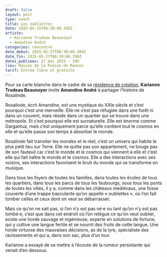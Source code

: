 ```yaml
---
draft: false
layout: post
type: event
title: Les oubliettes
date: 2025-05-15T08:30:08.195Z
artiste:
  - Karianne Trudeau Beaunoyer
  - Amandine André
categories: rencontre
date_debut: 2025-05-27T08:30:08.304Z
date_fin: 2025-05-27T08:30:08.356Z
dates_publiees: 27 mai 2025 · 19h
lieu: Maison de la Poésie de Rennes
tarif: Entrée libre et gratuite
---
```

Pour sa carte blanche dans le cadre de sa [résidence de création](https://maiporennes.fr/residence/2024/07/02/r-sidence-de-printemps), **Karianne Trudeau Beaunoyer** invite **Amandine André** à partager l’histoire de Rosalinde.

Rosalinde, écrit Amandine, est une mystique du XXIe siècle et c’est pourquoi c’est une merveille. Elle ne s’est pas réfugiée dans une forêt ni dans un couvent, mais réside dans un quartier qui se trouve dans une métropole. Et c’est pourquoi elle est surnaturelle. Elle est énorme comme Gargantua, mais c’est uniquement parce qu’elle contient tout le cosmos en elle et qu’elle passe son temps à absorber le monde.

Rosalinde fait transiter les mondes et le réel, c’est un univers qui habite le plus petit lieu sur Terre. Elle ne quitte pas son appartement, ne bouge pas de son fauteuil car c’est le monde et le cosmos qui viennent à elle et c’est elle qui fait naître le monde et le cosmos. Elle a des interactions avec ses voisins, ses interactions favorisent le bruit du monde qui se transforme en musique.

Dans tous les foyers de toutes les familles, dans toutes les écoles de tous les quartiers, dans tous les parcs de tous les faubourgs, sous tous les ponts de toutes les villes, il y a, comme dans les châteaux médiévaux, une fosse couverte d’une trappe basculante qu’on appelle « oubliettes », où l’on fait tomber celles et ceux dont on veut se débarrasser. 

Mais ce qu’on ne sait pas, si l’on n’y est pas né·e ou tant qu’on n’y est pas tombé·e, c’est que dans cet endroit où l’on relègue ce qu’on veut oublier, existe une horde sauvage et ingénieuse, experte en solutions de fortune, qui y cultive une langue fertile et se nourrit des fruits de cette langue. Une horde virtuose des mauvaises décisions, as de la lyre, spécialiste des ravissements et qui a, dans son sac, plus d’un tour. 

Karianne a essayé de se mettre à l’écoute de la rumeur persistante qui venait d’en dessous.